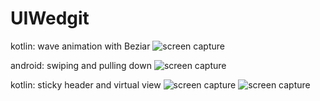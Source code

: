 # UIWedgit
kotlin:   wave animation with Beziar 
![screen capture](https://github.com/AllenLiGo/UIWedgit/screen_shot_wave.png)

android:   swiping and pulling down
![screen capture](https://github.com/AllenLiGo/UIWedgit/screen_shot_swipe.png)

kotlin:   sticky header and virtual view
![screen capture](https://github.com/AllenLiGo/UIWedgit/screen_shot_virtualview.png)
![screen capture](https://github.com/AllenLiGo/UIWedgit/screen_shot_sticky_header.png)

 
